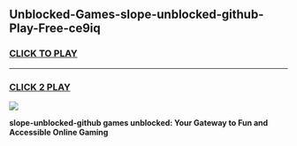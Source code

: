 
## Unblocked-Games-slope-unblocked-github-Play-Free-ce9iq
<h3>
<a href="https://premium76.site?title=slope-unblocked-github&ref=10A">CLICK TO PLAY</a></h3>
<hr>

<h3>
<a href="https://premium76.site?title=slope-unblocked-github&ref=10A">CLICK 2 PLAY</a>
  
</h3>

<a href="https://premium76.site?title=slope-unblocked-github&ref=10A"><img src="https://clearcache.store/games.png"></a>


**slope-unblocked-github games unblocked: Your Gateway to Fun and Accessible Online Gaming**
